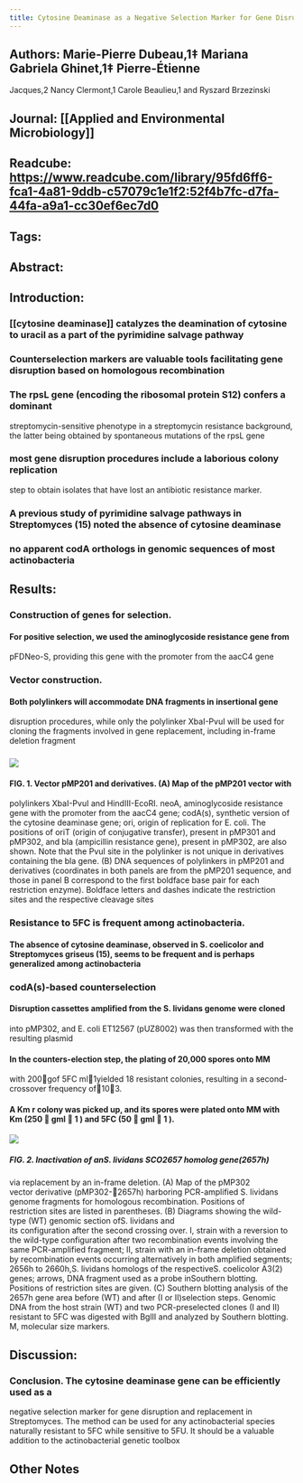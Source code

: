 ```yaml
---
title: Cytosine Deaminase as a Negative Selection Marker for Gene Disruption and Replacement in the Genus Streptomyces and Other Actinobacteria
---
```


## **Authors**: Marie-Pierre Dubeau,1‡ Mariana Gabriela Ghinet,1‡ Pierre-Étienne 
Jacques,2 Nancy Clermont,1 Carole Beaulieu,1 and Ryszard Brzezinski

## **Journal**: [[Applied and Environmental Microbiology]]

## **Readcube**: https://www.readcube.com/library/95fd6ff6-fca1-4a81-9ddb-c57079c1e1f2:52f4b7fc-d7fa-44fa-a9a1-cc30ef6ec7d0

## **Tags**:

## **Abstract**:

## **Introduction**:
### [[cytosine deaminase]] catalyzes the deamination of cytosine to uracil as a part of the pyrimidine salvage pathway
### Counterselection markers are valuable tools facilitating gene disruption based on homologous recombination

### The rpsL gene (encoding the ribosomal protein S12) confers a dominant 
streptomycin-sensitive phenotype in a streptomycin resistance 
background, the latter being obtained by spontaneous mutations of the 
rpsL gene

### most gene disruption procedures include a laborious colony replication 
step to obtain isolates that have lost an antibiotic resistance marker.

### A previous study of pyrimidine salvage pathways in Streptomyces (15) noted the absence of cytosine deaminase

### no apparent codA orthologs in genomic sequences of most actinobacteria

## **Results**:
### Construction of genes for selection.
#### For positive selection, we used the aminoglycoside resistance gene from 
pFDNeo-S, providing this gene with the promoter from the aacC4 gene

### Vector construction.
#### Both polylinkers will accommodate DNA fragments in insertional gene 
disruption procedures, while only the polylinker XbaI-PvuI will be used 
for cloning the fragments involved in gene replacement, including 
in-frame deletion fragment

### ![](https://firebasestorage.googleapis.com/v0/b/firescript-577a2.appspot.com/o/imgs%2Fapp%2FQualifying_Exam%2FCDNqcijdUv.png?alt=media&token=672bd9cd-1b96-4f51-9c91-830d56776cee)
#### FIG. 1. Vector pMP201 and derivatives. (A) Map of the pMP201 vector with
 polylinkers XbaI-PvuI and HindIII-EcoRI. neoA, aminoglycoside 
resistance gene with the promoter from the aacC4 gene; codA(s), 
synthetic version of the cytosine deaminase gene; ori, origin of 
replication for E. coli. The positions of oriT (origin of conjugative 
transfer), present in pMP301 and pMP302, and bla (ampicillin resistance 
gene), present in pMP302, are also shown. Note that the PvuI site in the
 polylinker is not unique in derivatives containing the bla gene. (B) 
DNA sequences of polylinkers in pMP201 and derivatives (coordinates in 
both panels are from the pMP201 sequence, and those in panel B 
correspond to the first boldface base pair for each restriction enzyme).
 Boldface letters and dashes indicate the restriction sites and the 
respective cleavage sites

### Resistance to 5FC is frequent among actinobacteria.
#### The absence of cytosine deaminase, observed in S. coelicolor and Streptomyces griseus (15), seems to be frequent and is perhaps generalized among actinobacteria

### codA(s)-based counterselection
#### Disruption cassettes amplified from the S. lividans genome were cloned 
into pMP302, and E. coli ET12567 (pUZ8002) was then transformed with the
 resulting plasmid

#### In the counters-election step, the plating of 20,000 spores onto MM 
with 200gof 5FC ml1yielded 18 resistant colonies, resulting in a 
second-crossover frequency of103.

#### A  Km r colony  was picked up, and its spores were plated onto MM with Km (250  gml  1 )  and  5FC  (50  gml  1 ).

#### ![](https://firebasestorage.googleapis.com/v0/b/firescript-577a2.appspot.com/o/imgs%2Fapp%2FQualifying_Exam%2FdnqZ40nmFh.png?alt=media&token=19a37e63-c329-4301-93b9-996a55076565)
##### FIG.  2.  Inactivation  of  anS. lividans SCO2657  homolog  gene(2657h)  
via  replacement  by  an  in-frame  deletion.  (A)  Map  of  the pMP302  
vector  derivative  (pMP302-2657h)  harboring  PCR-amplified S. 
lividans genome fragments for homologous recombination. Positions  of  
restriction  sites  are  listed  in  parentheses.  (B)  Diagrams showing 
 the  wild-type  (WT)  genomic  section  ofS. lividans and  
its configuration after the second crossing over. I, strain with a 
reversion to the wild-type configuration after two recombination events 
involving the same PCR-amplified fragment; II, strain with an in-frame 
deletion obtained by recombination events occurring alternatively in both
 amplified segments; 2656h to 2660h,S. lividans homologs of the 
respectiveS. coelicolor A3(2) genes; arrows, DNA fragment used as a probe
 inSouthern blotting. Positions of restriction sites are given. (C) 
Southern blotting analysis of the 2657h gene area before (WT) and after 
(I or II)selection  steps.  Genomic  DNA  from  the  host  strain  (WT) 
 and  two PCR-preselected clones (I and II) resistant to 5FC was digested
 with BglII and analyzed by Southern blotting. M, molecular size markers.

## **Discussion**:
### Conclusion. The cytosine deaminase gene can be efficiently used as a 
negative selection marker for gene disruption and replacement in 
Streptomyces. The method can be used for any actinobacterial species 
naturally resistant to 5FC while sensitive to 5FU. It should be a 
valuable addition to the actinobacterial genetic toolbox

## Other Notes
